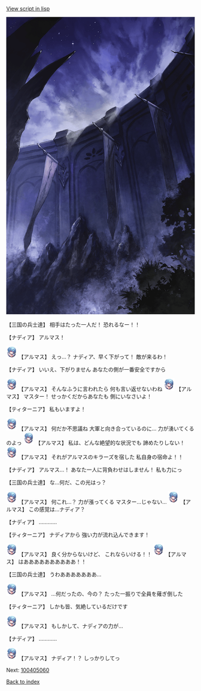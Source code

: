 [View script in lisp](../scripts/100405053.txt)

![101_south_wall.png](../images/backgrounds/101_south_wall.png)

【三国の兵士達】
相手はたった一人だ！
恐れるなー！！

【ナディア】
アルマス！

<img src="../images/units/3103811.png" alt="3103811.png" height="34"/>
【アルマス】
えっ…？
ナディア、早く下がって！
敵が来るわ！

【ナディア】
いいえ、下がりません
あなたの側が一番安全ですから

<img src="../images/units/3103811.png" alt="3103811.png" height="34"/>
【アルマス】
そんなふうに言われたら
何も言い返せないわね

<img src="../images/units/3103811.png" alt="3103811.png" height="34"/>
【アルマス】
マスター！
せっかくだからあなたも
側にいなさいよ！

【ティターニア】
私もいますよ！

<img src="../images/units/3103811.png" alt="3103811.png" height="34"/>
【アルマス】
何だか不思議ね
大軍と向き合っているのに…
力が湧いてくるのよっ

<img src="../images/units/3103811.png" alt="3103811.png" height="34"/>
【アルマス】
私は、どんな絶望的な状況でも
諦めたりしない！

<img src="../images/units/3103811.png" alt="3103811.png" height="34"/>
【アルマス】
それがアルマスのキラーズを宿した
私自身の宿命よ！！

【ナディア】
アルマス…！
あなた一人に背負わせはしません！
私も力にっ

【三国の兵士達】
な…何だ、この光はっ？

<img src="../images/units/3103811.png" alt="3103811.png" height="34"/>
【アルマス】
何これ…？
力が漲ってくる
マスター…じゃない…

<img src="../images/units/3103811.png" alt="3103811.png" height="34"/>
【アルマス】
この感覚は…ナディア？

【ナディア】
…………

【ティターニア】
ナディアから
強い力が流れ込んできます！

<img src="../images/units/3103811.png" alt="3103811.png" height="34"/>
【アルマス】
良く分からないけど、
これならいける！！

<img src="../images/units/3103811.png" alt="3103811.png" height="34"/>
【アルマス】
はああああああああああ！！

【三国の兵士達】
うわあああああああ…

<img src="../images/units/3103811.png" alt="3103811.png" height="34"/>
【アルマス】
…何だったの、今の？
たった一振りで全員を薙ぎ倒した

【ティターニア】
しかも皆、気絶しているだけです

<img src="../images/units/3103811.png" alt="3103811.png" height="34"/>
【アルマス】
もしかして、ナディアの力が…

【ナディア】
…………

<img src="../images/units/3103811.png" alt="3103811.png" height="34"/>
【アルマス】
ナディア！？
しっかりしてっ

Next: [100405060](100405060.md)

[Back to index](index.md)
